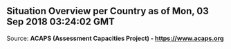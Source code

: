 ## Situation Overview per Country as of Mon, 03 Sep 2018 03:24:02 GMT

Source: **ACAPS (Assessment Capacities Project) - https://www.acaps.org**